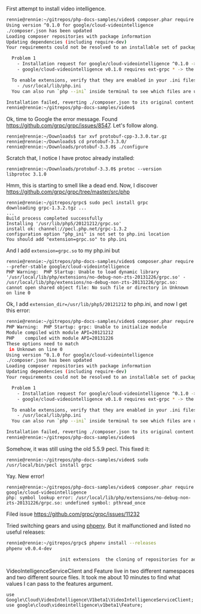 First attempt to install video intelligence.

``` sh
rennie@rennie:~/gitrepos/php-docs-samples/video$ composer.phar require --prefer-stable google/cloud-videointelligence 
Using version ^0.1.0 for google/cloud-videointelligence
./composer.json has been updated
Loading composer repositories with package information
Updating dependencies (including require-dev)
Your requirements could not be resolved to an installable set of packages.

  Problem 1
    - Installation request for google/cloud-videointelligence ^0.1.0 -> satisfiable by google/cloud-videointelligence[v0.1.0].
    - google/cloud-videointelligence v0.1.0 requires ext-grpc * -> the requested PHP extension grpc is missing from your system.

  To enable extensions, verify that they are enabled in your .ini files:
    - /usr/local/lib/php.ini
  You can also run `php --ini` inside terminal to see which files are used by PHP in CLI mode.

Installation failed, reverting ./composer.json to its original content.
rennie@rennie:~/gitrepos/php-docs-samples/video$ 
```

Ok, time to Google the error message. 
Found https://github.com/grpc/grpc/issues/8547.  Let's follow along.

    rennie@rennie:~/Downloads$ tar xvf protobuf-cpp-3.3.0.tar.gz 
    rennie@rennie:~/Downloads$ cd protobuf-3.3.0/
    rennie@rennie:~/Downloads/protobuf-3.3.0$ ./configure 
    
Scratch that, I notice I have protoc already installed:

    rennie@rennie:~/Downloads/protobuf-3.3.0$ protoc --version
    libprotoc 3.1.0
    
Hmm, this is starting to smell like a dead end.  Now, I discover
https://github.com/grpc/grpc/tree/master/src/php

    rennie@rennie:~/gitrepos/grpc$ sudo pecl install grpc
    downloading grpc-1.3.2.tgz ...
    ...
    Build process completed successfully
    Installing '/usr/lib/php5/20121212/grpc.so'
    install ok: channel://pecl.php.net/grpc-1.3.2
    configuration option "php_ini" is not set to php.ini location
    You should add "extension=grpc.so" to php.ini

And I add `extension=grpc.so` to my php.ini but

    rennie@rennie:~/gitrepos/php-docs-samples/video$ composer.phar require --prefer-stable google/cloud-videointelligence 
    PHP Warning:  PHP Startup: Unable to load dynamic library '/usr/local/lib/php/extensions/no-debug-non-zts-20131226/grpc.so' - /usr/local/lib/php/extensions/no-debug-non-zts-20131226/grpc.so: cannot open shared object file: No such file or directory in Unknown on line 0

Ok, I add `extension_dir=/usr/lib/php5/20121212` to php.ini, and now I get this error:

``` sh
rennie@rennie:~/gitrepos/php-docs-samples/video$ composer.phar require --prefer-stable google/cloud-videointelligence 
PHP Warning:  PHP Startup: grpc: Unable to initialize module
Module compiled with module API=20121212
PHP    compiled with module API=20131226
These options need to match
 in Unknown on line 0
Using version ^0.1.0 for google/cloud-videointelligence
./composer.json has been updated
Loading composer repositories with package information
Updating dependencies (including require-dev)
Your requirements could not be resolved to an installable set of packages.

  Problem 1
    - Installation request for google/cloud-videointelligence ^0.1.0 -> satisfiable by google/cloud-videointelligence[v0.1.0].
    - google/cloud-videointelligence v0.1.0 requires ext-grpc * -> the requested PHP extension grpc is missing from your system.

  To enable extensions, verify that they are enabled in your .ini files:
    - /usr/local/lib/php.ini
  You can also run `php --ini` inside terminal to see which files are used by PHP in CLI mode.

Installation failed, reverting ./composer.json to its original content.
rennie@rennie:~/gitrepos/php-docs-samples/video$ 
```

Somehow, it was still using the old 5.5.9 pecl.  This fixed it:

    rennie@rennie:~/gitrepos/php-docs-samples/video$ sudo /usr/local/bin/pecl install grpc


Yay.  New error!

    rennie@rennie:~/gitrepos/php-docs-samples/video$ composer.phar require google/cloud-videointelligence 
    php: symbol lookup error: /usr/local/lib/php/extensions/no-debug-non-zts-20131226/grpc.so: undefined symbol: pthread_once
    
Filed issue https://github.com/grpc/grpc/issues/11232


Tried switching gears and using [phpenv](https://github.com/phpenv/phpenv).
But it malfunctioned and listed no useful releases:

```sh
rennie@rennie:~/gitrepos/grpc$ phpenv install --releases
phpenv v0.0.4-dev

                    init extensions  the cloning of repositories for additional extensions           
```

VideoIntelligenceServiceClient and Feature live in two different namespaces and two different
source files.  It took me about 10 minutes to find what values I can pass to the features
argument.

```
use Google\Cloud\VideoIntelligence\V1beta1\VideoIntelligenceServiceClient;
use google\cloud\videointelligence\v1beta1\Feature;
```


